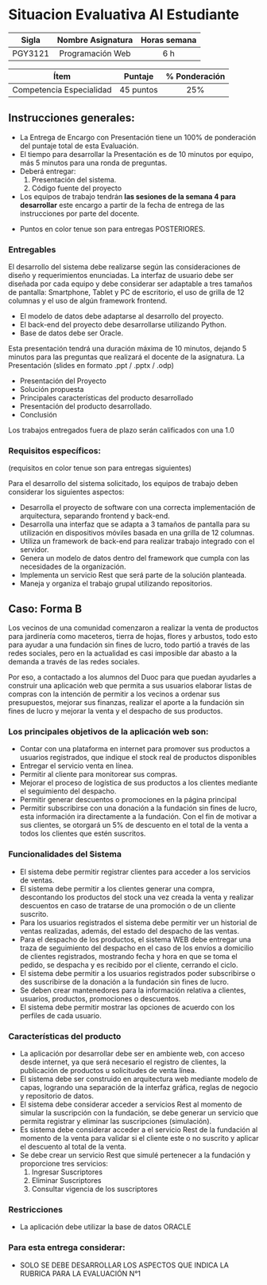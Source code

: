 # Situacion Evaluativa Al Estudiante

| Sigla   | Nombre Asignatura | Horas semana |
| :---:   |      :----:       |     :---:    |
| PGY3121 | Programación Web  |     6 h      |

|           Ítem           |  Puntaje  | % Ponderación |
|           :---:          |   :----:  |     :---:     |
| Competencia Especialidad | 45 puntos |      25%      |

## Instrucciones generales:

- La Entrega de Encargo con Presentación tiene un 100% de ponderación del puntaje total de esta Evaluación.
- El tiempo para desarrollar la Presentación es de 10 minutos por equipo, más 5 minutos para una ronda de preguntas.
- Deberá entregar: 
	1. Presentación del sistema.
	2. Código fuente del proyecto
- Los equipos de trabajo tendrán **las sesiones de la semana 4 para desarrollar** este encargo a partir de la fecha de entrega de las instrucciones por parte del docente.
* Puntos en color tenue son para entregas POSTERIORES.

### Entregables
El desarrollo del sistema debe realizarse según las consideraciones de diseño y requerimientos enunciadas. La interfaz de usuario debe ser diseñada por cada equipo y debe considerar ser adaptable a tres tamaños de pantalla: Smartphone, Tablet y PC de escritorio, el uso de grilla de 12 columnas y el uso de algún framework frontend.

- El modelo de datos debe adaptarse al desarrollo del proyecto.
- El back-end del proyecto debe desarrollarse utilizando Python.
- Base de datos debe ser Oracle.

Esta presentación tendrá una duración máxima de 10 minutos, dejando 5 minutos para las preguntas que
realizará el docente de la asignatura.
La Presentación (slides en formato .ppt / .pptx / .odp)
- Presentación del Proyecto
- Solución propuesta
- Principales características del producto desarrollado
- Presentación del producto desarrollado.
- Conclusión

Los trabajos entregados fuera de plazo serán calificados con una 1.0

### Requisitos específicos: 
(requisitos en color tenue son para entregas siguientes)

Para el desarrollo del sistema solicitado, los equipos de trabajo deben considerar los siguientes aspectos:
- Desarrolla el proyecto de software con una correcta implementación de arquitectura, separando frontend y back-end.
- Desarrolla una interfaz que se adapta a 3 tamaños de pantalla para su utilización en dispositivos móviles basada en una grilla de 12 columnas.
- Utiliza un framework de back-end para realizar trabajo integrado con el servidor.
- Genera un modelo de datos dentro del framework que cumpla con las necesidades de la organización.
- Implementa un servicio Rest que será parte de la solución planteada.
- Maneja y organiza el trabajo grupal utilizando repositorios. 

## Caso: Forma B

Los vecinos de una comunidad comenzaron a realizar la venta de productos para jardinería como maceteros, tierra de hojas, flores y arbustos, todo esto para ayudar a una fundación sin fines de lucro, todo partió a través de las redes sociales, pero en la actualidad es casi imposible dar abasto a la demanda a través de las redes sociales.

Por eso, a contactado a los alumnos del Duoc para que puedan ayudarles a construir una aplicación web que permita a sus usuarios elaborar listas de compras con la intención de permitir a los vecinos a ordenar sus presupuestos, mejorar sus finanzas, realizar el aporte a la fundación sin fines de lucro y mejorar la venta y el despacho de sus productos. 

### Los principales objetivos de la aplicación web son:
- Contar con una plataforma en internet para promover sus productos a usuarios registrados, que indique
el stock real de productos disponibles
- Entregar el servicio venta en línea.
- Permitir al cliente para monitorear sus compras.
- Mejorar el proceso de logística de sus productos a los clientes mediante el seguimiento del despacho.
- Permitir generar descuentos o promociones en la página principal
- Permitir subscribirse con una donación a la fundación sin fines de lucro, esta información ira directamente a la fundación. Con el fin de motivar a sus clientes, se otorgará un 5% de descuento en el total de la venta a todos los clientes que estén suscritos. 

### Funcionalidades del Sistema
- El sistema debe permitir registrar clientes para acceder a los servicios de ventas.
- El sistema debe permitir a los clientes generar una compra, descontando los productos del stock una vez
creada la venta y realizar descuentos en caso de tratarse de una promoción o de un cliente suscrito.
- Para los usuarios registrados el sistema debe permitir ver un historial de ventas realizadas, además, del
estado del despacho de las ventas.
- Para el despacho de los productos, el sistema WEB debe entregar una traza de seguimiento del despacho en el caso de los envíos a domicilio de clientes registrados, mostrando fecha y hora en que se toma el pedido, se despacha y es recibido por el cliente, cerrando el ciclo.
- El sistema debe permitir a los usuarios registrados poder subscribirse o des suscribirse de la donación a la fundación sin fines de lucro.
- Se deben crear mantenedores para la información relativa a clientes, usuarios, productos, promociones o descuentos.
- El sistema debe permitir mostrar las opciones de acuerdo con los perfiles de cada usuario. 

### Características del producto
- La aplicación por desarrollar debe ser en ambiente web, con acceso desde internet, ya que será necesario
el registro de clientes, la publicación de productos u solicitudes de venta línea.
- El sistema debe ser construido en arquitectura web mediante modelo de capas, logrando una separación
de la interfaz gráfica, reglas de negocio y repositorio de datos.
- El sistema debe considerar acceder a servicios Rest al momento de simular la suscripción con la fundación,
se debe generar un servicio que permita registrar y eliminar las suscripciones (simulación).
- Es sistema debe considerar acceder a el servicio Rest de la fundación al momento de la venta para validar
si el cliente este o no suscrito y aplicar el descuento al total de la venta.
- Se debe crear un servicio Rest que simulé pertenecer a la fundación y proporcione tres servicios:
	1. Ingresar Suscriptores 
	2. Eliminar Suscriptores
	3. Consultar vigencia de los suscriptores

### Restricciones
- La aplicación debe utilizar la base de datos ORACLE

### Para esta entrega considerar:
- SOLO SE DEBE DESARROLLAR LOS ASPECTOS QUE INDICA LA RUBRICA PARA LA EVALUACIÓN N°1







